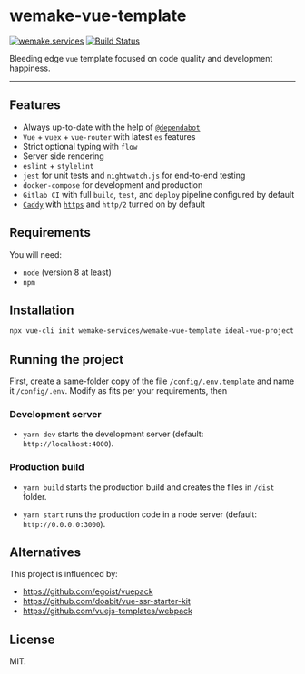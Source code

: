 # wemake-vue-template

[![wemake.services](https://img.shields.io/badge/style-wemake.services-green.svg?label=&logo=data%3Aimage%2Fpng%3Bbase64%2CiVBORw0KGgoAAAANSUhEUgAAABAAAAAQCAMAAAAoLQ9TAAAABGdBTUEAALGPC%2FxhBQAAAAFzUkdCAK7OHOkAAAAbUExURQAAAAAAAAAAAAAAAAAAAAAAAAAAAAAAAP%2F%2F%2F5TvxDIAAAAIdFJOUwAjRA8xXANAL%2Bv0SAAAADNJREFUGNNjYCAIOJjRBdBFWMkVQeGzcHAwksJnAPPZGOGAASzPzAEHEGVsLExQwE7YswCb7AFZSF3bbAAAAABJRU5ErkJggg%3D%3D)](http://wemake.services) [![Build Status](https://travis-ci.org/wemake-services/wemake-vue-template.svg?branch=master)](https://travis-ci.org/wemake-services/wemake-vue-template)


Bleeding edge `vue` template focused on code quality and development happiness.

---

## Features

- Always up-to-date with the help of [`@dependabot`](https://github.com/wemake-services/wemake-vue-template/pulls?utf8=%E2%9C%93&q=is%3Apr%20author%3Aapp%2Fdependabot)
- `Vue` + `vuex` + `vue-router` with latest `es` features
- Strict optional typing with `flow`
- Server side rendering
- `eslint` + `stylelint`
- `jest` for unit tests and `nightwatch.js` for end-to-end testing
- `docker-compose` for development and production
- `Gitlab CI` with full `build`, `test`, and `deploy` pipeline configured by default
- [`Caddy`](https://caddyserver.com/) with [`https`](https://caddyserver.com/docs/automatic-https) and `http/2` turned on by default


## Requirements

You will need:

- `node` (version 8 at least)
- `npm`


## Installation

```bash
npx vue-cli init wemake-services/wemake-vue-template ideal-vue-project
```

## Running the project

First, create a same-folder copy of the file `/config/.env.template` and name it `/config/.env`. Modify as fits per your requirements, then

### Development server

- `yarn dev` starts the development server (default: `http://localhost:4000`).

### Production build

- `yarn build` starts the production build and creates the files in `/dist` folder.

- `yarn start` runs the production code in a node server (default: `http://0.0.0.0:3000`). 

## Alternatives

This project is influenced by:

- https://github.com/egoist/vuepack
- https://github.com/doabit/vue-ssr-starter-kit
- https://github.com/vuejs-templates/webpack


## License

MIT.
